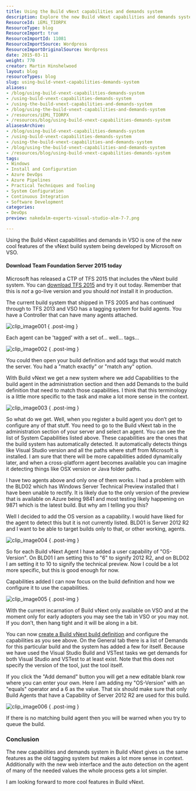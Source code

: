 ```yaml
---
title: Using the Build vNext capabilities and demands system
description: Explore the new Build vNext capabilities and demands system in TFS 2015. Simplify your build process with enhanced features and auto-detection. Learn more!
ResourceId: iEMi_TIORPX
ResourceType: blog
ResourceImport: true
ResourceImportId: 11081
ResourceImportSource: Wordpress
ResourceImportOriginalSource: Wordpress
date: 2015-03-11
weight: 770
creator: Martin Hinshelwood
layout: blog
resourceTypes: blog
slug: using-build-vnext-capabilities-demands-system
aliases:
- /blog/using-build-vnext-capabilities-demands-system
- /using-build-vnext-capabilities-demands-system
- /using-the-build-vnext-capabilities-and-demands-system
- /blog/using-the-build-vnext-capabilities-and-demands-system
- /resources/iEMi_TIORPX
- /resources/blog/using-build-vnext-capabilities-demands-system
aliasesArchive:
- /blog/using-build-vnext-capabilities-demands-system
- /using-build-vnext-capabilities-demands-system
- /using-the-build-vnext-capabilities-and-demands-system
- /blog/using-the-build-vnext-capabilities-and-demands-system
- /resources/blog/using-build-vnext-capabilities-demands-system
tags:
- Windows
- Install and Configuration
- Azure DevOps
- Azure Pipelines
- Practical Techniques and Tooling
- System Configuration
- Continuous Integration
- Software Development
categories:
- DevOps
preview: nakedalm-experts-visual-studio-alm-7-7.png

---
```

Using the Build vNext capabilities and demands in VSO is one of the new cool features of the vNext build system being developed by Microsoft on VSO.

#### Download Team Foundation Server 2015 today

Microsoft has released a CTP of TFS 2015 that includes the vNext build system. You can [download TFS 2015](https://www.visualstudio.com/en-us/downloads/visual-studio-2015-ctp-vs) and try it out today. Remember that this is _not_ a go-live version and you should _not_ install it in production.

The current build system that shipped in TFS 2005 and has continued through to TFS 2013 and VSO has a tagging system for build agents. You have a Controller that can have many agents attached.

![clip_image001](images/clip_image0012-1-1.png "clip_image001")
{ .post-img }

Each agent can be 'tagged' with a set of… well… tags…

![clip_image002](images/clip_image0023-2-2.png "clip_image002")
{ .post-img }

You could then open your build definition and add tags that would match the server. You had a "match exactly" or "match any" option.

With Build vNext we get a new system where we add Capabilities to the build agent in the administration section and then add Demands to the build definition that need to match those capabilities. I think that this terminology is a little more specific to the task and make a lot more sense in the context.

![clip_image003](images/clip_image0032-3-3.png "clip_image003")
{ .post-img }

So what do we get. Well, when you register a build agent you don’t get to configure any of that stuff. You need to go to the Build vNext tab in the administration section of your server and select an agent. You can see the list of System Capabilities listed above. These capabilities are the ones that the build system has automatically detected. It automatically detects things like Visual Studio version and all the paths where stuff from Microsoft is installed. I am sure that there will be more capabilities added dynamically later, and when a cross-platform agent becomes available you can imagine it detecting things like OSX version or Java folder paths.

I have two agents above and only one of them works. I had a problem with the BLD02 which has Windows Server Technical Preview installed that I have been unable to rectify. It is likely due to the only version of the preview that is available on Azure being 9841 and most testing likely happening on 9871 which is the latest build. But why am I telling you this?

Well I decided to add the OS version as a capability. I would have liked for the agent to detect this but it is not currently listed. BLD01 is Server 2012 R2 and I want to be able to target builds only to that, or other working, agents.

![clip_image004](images/clip_image0042-4-4.png "clip_image004")
{ .post-img }

So for each Build vNext Agent I have added a user capability of "OS-Version". On BLD01 I am setting this to "6" to signify 2012 R2, and on BLD02 I am setting it to 10 to signify the technical preview. Now I could be a lot more specific, but this is good enough for now.

Capabilities added I can now focus on the build definition and how we configure it to use the capabilities.

![clip_image005](images/clip_image0052-5-5.png "clip_image005")
{ .post-img }

With the current incarnation of Build vNext only available on VSO and at the moment only for early adopters you may see the tab in VSO or you may not. If you don’t, then hang tight and it will be along in a bit.

You can now [create a Build vNext build definition](http://nkdagility.com/create-a-build-vnext-build-definition-on-vso/) and configure the capabilities as you see above. On the General tab there is a list of Demands for this particular build and the system has added a few for itself. Because we have used the Visual Studio Build and VSTest tasks we get demands for both Visual Studio and VSTest to at least exist. Note that this does not specify the version of the tool, just the tool itself.

If you click the "Add demand" button you will get a new editable blank row where you can enter your own. Here I am adding my "OS-Version" with an "equals" operator and a 6 as the value. That six should make sure that only Build Agents that have a Capability of Server 2012 R2 are used for this build.

![clip_image006](images/clip_image0062-6-6.png "clip_image006")
{ .post-img }

If there is no matching build agent then you will be warned when you try to queue the build.

### Conclusion

The new capabilities and demands system in Build vNext gives us the same features as the old tagging system but makes a lot more sense in context. Additionally with the new web interface and the auto detection on the agent of many of the needed values the whole process gets a lot simpler.

I am looking forward to more cool features in Build vNext.
